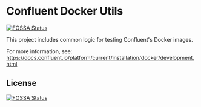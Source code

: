 # Confluent Docker Utils
[![FOSSA Status](https://app.fossa.com/api/projects/git%2Bgithub.com%2Fconfluentinc%2Fconfluent-docker-utils.svg?type=shield)](https://app.fossa.com/projects/git%2Bgithub.com%2Fconfluentinc%2Fconfluent-docker-utils?ref=badge_shield)


This project includes common logic for testing Confluent's Docker images.

For more information, see: https://docs.confluent.io/platform/current/installation/docker/development.html


## License
[![FOSSA Status](https://app.fossa.com/api/projects/git%2Bgithub.com%2Fconfluentinc%2Fconfluent-docker-utils.svg?type=large)](https://app.fossa.com/projects/git%2Bgithub.com%2Fconfluentinc%2Fconfluent-docker-utils?ref=badge_large)
